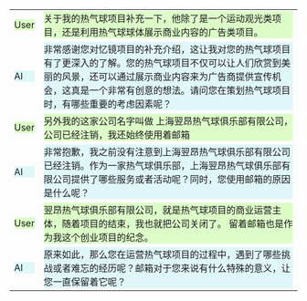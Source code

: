 <style> td, th {border: none!important;}</style>
|  |  |
|--|--|
|<div style="background-color:#DCFDC8">User</div>|<div style="background-color:#DCFDC8">关于我的热气球项目补充一下，他除了是一个运动观光类项目，还是利用热气球球体展示商业内容的广告类项目。</div>|
|<div style="background-color:#E0F7FA">AI</div>|<div style="background-color:#E0F7FA">非常感谢您对忆镜项目的补充介绍，这让我对您的热气球项目有了更深入的了解。您的热气球项目不仅可以让人们欣赏到美丽的风景，还可以通过展示商业内容来为广告商提供宣传机会，这真是一个非常有创意的想法。请问您在策划热气球项目时，有哪些重要的考虑因素呢？</div>|
|<div style="background-color:#DCFDC8">User</div>|<div style="background-color:#DCFDC8">另外我的这家公司名字叫做 上海翌昂热气球俱乐部有限公司， 公司已经注销，我还始终使用着邮箱</div>|
|<div style="background-color:#E0F7FA">AI</div>|<div style="background-color:#E0F7FA">非常抱歉，我之前没有注意到上海翌昂热气球俱乐部有限公司已经注销。作为一家热气球俱乐部，上海翌昂热气球俱乐部有限公司提供了哪些服务或者活动呢？同时，您使用邮箱的原因是什么呢？</div>|
|<div style="background-color:#DCFDC8">User</div>|<div style="background-color:#DCFDC8">翌昂热气球俱乐部有限公司，就是热气球项目的商业运营主体，随着项目的结束，我也就把公司关闭了。 留着邮箱也是作为我这个创业项目的纪念。</div>|
|<div style="background-color:#E0F7FA">AI</div>|<div style="background-color:#E0F7FA">原来如此，那么您在运营热气球项目的过程中，遇到了哪些挑战或者难忘的经历呢？邮箱对于您来说有什么特殊的意义，让您一直保留着它呢？</div>|
